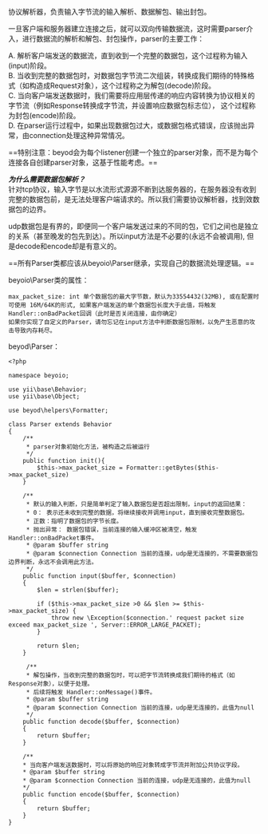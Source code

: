 协议解析器，负责输入字节流的输入解析、数据解包、输出封包。  
  
一旦客户端和服务器建立连接之后，就可以双向传输数据流，这时需要parser介入，进行数据流的解析和解包、封包操作，parser的主要工作：  
  
A. 解析客户端发送的数据流，直到收到一个完整的数据包，这个过程称为输入(input)阶段。  
B. 当收到完整的数据包时，对数据包字节流二次组装，转换成我们期待的特殊格式（如构造成Request对象），这个过程称之为解包(decode)阶段。   
C.  当向客户端发送数据时，我们需要将应用层传递的响应内容转换为协议相关的字节流（例如Response转换成字节流，并设置响应数据包标志位）， 这个过程称为封包(encode)阶段。  
D. 在parser运行过程中，如果出现数据包过大，或数据包格式错误，应该抛出异常，由connection处理这种异常情况。

==特别注意：beyod会为每个listener创建一个独立的parser对象，而不是为每个连接各自创建parser对象，这基于性能考虑。==

***为什么需要数据包解析？***   
针对tcp协议，输入字节是以水流形式源源不断到达服务器的，在服务器没有收到完整的数据包前，是无法处理客户端请求的。所以我们需要协议解析器，找到效数据包的边界。  

udp数据包是有界的，即便同一个客户端发送过来的不同的包，它们之间也是独立的关系（甚至晚发的包先到达）。所以input方法是不必要的(永远不会被调用), 但是decode和encode却是有意义的。

==所有Parser类都应该从beyoio\Parser继承，实现自己的数据流处理逻辑。==  

beyoio\Parser类的属性：

```
max_packet_size: int 单个数据包的最大字节数，默认为33554432(32MB), 或在配置时可使用 16M/64K的形式, 如果客户端发送的单个数据包长度大于此值，将触发Handler::onBadPacket回调（此时是否关闭连接，由你确定）  
如果你实现了自定义的Parser，请勿忘记在input方法中判断数据包限制，以免产生恶意的攻击导致内存耗尽。
```

beyod\Parser： 
```
<?php

namespace beyoio;

use yii\base\Behavior;
use yii\base\Object;

use beyod\helpers\Formatter;

class Parser extends Behavior
{
    /**
     * parser对象初始化方法，被构造之后被运行
     */
    public function init(){
        $this->max_packet_size = Formatter::getBytes($this->max_packet_size)
    }
    
    /**
     * 默认的输入判断，只是简单判定了输入数据包是否超出限制，input的返回结果：
     * 0： 表示还未收到完整的数据，将继续接收并调用input，直到接收完整数据包。
     * 正数：指明了数据包的字节长度。  
     * 抛出异常： 数据包错误，当前连接的输入缓冲区被清空，触发Handler::onBadPacket事件。
     * @param $buffer string
     * @param $connection Connection 当前的连接，udp是无连接的，不需要数据包边界判断，永远不会调用此方法。
     */
    public function input($buffer, $connection)
    {
        $len = strlen($buffer);
        
        if ($this->max_packet_size >0 && $len >= $this->max_packet_size) {
            throw new \Exception($connection.' request packet size exceed max_packet_size ', Server::ERROR_LARGE_PACKET);
        }
        
        return $len;
    }
    
     /**
     * 解包操作，当收到完整的数据包时，可以把字节流转换成我们期待的格式（如Response对象），以便于处理。
     * 后续将触发 Handler::onMessage()事件。
     * @param $buffer string
     * @param $connection Connection 当前的连接，udp是无连接的，此值为null
     */
    public function decode($buffer, $connection)
    {
        return $buffer;
    }
    
    /**
    * 当向客户端发送数据时，可以将原始的响应对象转成字节流并附加公共协议字段。
    * @param $buffer string
    * @param $connection Connection 当前的连接，udp是无连接的，此值为null
    */
    public function encode($buffer, $connection)
    {
        return $buffer;
    } 
}
```

